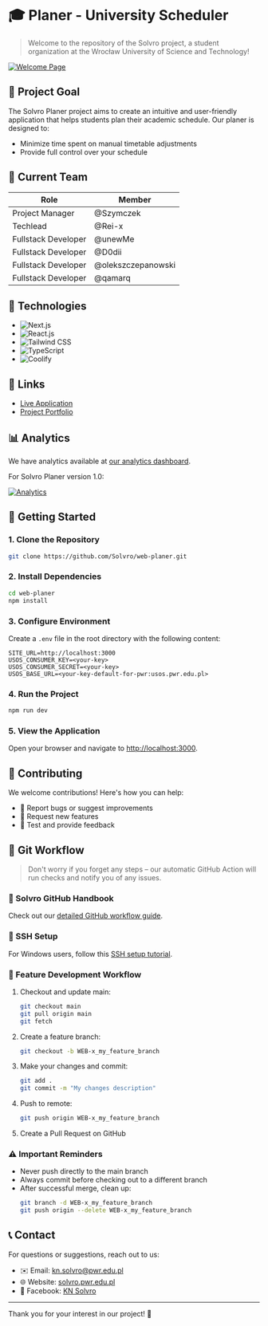 # 🎓 Planer - University Scheduler

> Welcome to the repository of the Solvro project, a student organization at the Wrocław University of Science and Technology!

[![Welcome Page](https://i.imgur.com/PSnVCNN.png)](https://i.imgur.com)

## 🎯 Project Goal

The Solvro Planer project aims to create an intuitive and user-friendly application that helps students plan their academic schedule. Our planer is designed to:

- Minimize time spent on manual timetable adjustments
- Provide full control over your schedule

## 👥 Current Team

| Role                | Member             |
| ------------------- | ------------------ |
| Project Manager     | @Szymczek          |
| Techlead            | @Rei-x             |
| Fullstack Developer | @unewMe            |
| Fullstack Developer | @D0dii             |
| Fullstack Developer | @olekszczepanowski |
| Fullstack Developer | @qamarq            |

## 🚀 Technologies

- ![Next.js](https://img.shields.io/badge/Next.js-000000?style=for-the-badge&logo=nextdotjs&logoColor=white)
- ![React.js](https://img.shields.io/badge/React-20232A?style=for-the-badge&logo=react&logoColor=61DAFB)
- ![Tailwind CSS](https://img.shields.io/badge/Tailwind_CSS-38B2AC?style=for-the-badge&logo=tailwind-css&logoColor=white)
- ![TypeScript](https://img.shields.io/badge/TypeScript-007ACC?style=for-the-badge&logo=typescript&logoColor=white)
- ![Coolify](https://img.shields.io/badge/Coolify-FF0000?style=for-the-badge&logo=coolify&logoColor=white)

## 🔗 Links

- [Live Application](https://planer.solvro.pl)
- [Project Portfolio](https://solvro.pwr.edu.pl/portfolio/planer/)

## 📊 Analytics

We have analytics available at [our analytics dashboard](https://analytics.solvro.pl/share/FlXFbZth4tByVpog/planer.solvro.pl).

For Solvro Planer version 1.0:

[![Analytics](https://i.imgur.com/My4U8lY.png)](https://i.imgur.com)

## 🚀 Getting Started

### 1. Clone the Repository

```bash
git clone https://github.com/Solvro/web-planer.git
```

### 2. Install Dependencies

```bash
cd web-planer
npm install
```

### 3. Configure Environment

Create a `.env` file in the root directory with the following content:

```env
SITE_URL=http://localhost:3000
USOS_CONSUMER_KEY=<your-key>
USOS_CONSUMER_SECRET=<your-key>
USOS_BASE_URL=<your-key-default-for-pwr:usos.pwr.edu.pl>
```

### 4. Run the Project

```bash
npm run dev
```

### 5. View the Application

Open your browser and navigate to [http://localhost:3000](http://localhost:3000).

## 🤝 Contributing

We welcome contributions! Here's how you can help:

- 🐛 Report bugs or suggest improvements
- 🌟 Request new features
- 🧪 Test and provide feedback

## 🔄 Git Workflow

> Don't worry if you forget any steps – our automatic GitHub Action will run checks and notify you of any issues.

### 📘 Solvro GitHub Handbook

Check out our [detailed GitHub workflow guide](https://docs.google.com/document/d/1Sb5lYqYLnYuecS1Essn3YwietsbuLPCTsTuW0EMpG5o/edit?usp=sharing).

### 🔐 SSH Setup

For Windows users, follow this [SSH setup tutorial](https://www.youtube.com/watch?v=vExsOTgIOGw).

### 🌿 Feature Development Workflow

1. Checkout and update main:

   ```bash
   git checkout main
   git pull origin main
   git fetch
   ```

2. Create a feature branch:

   ```bash
   git checkout -b WEB-x_my_feature_branch
   ```

3. Make your changes and commit:

   ```bash
   git add .
   git commit -m "My changes description"
   ```

4. Push to remote:

   ```bash
   git push origin WEB-x_my_feature_branch
   ```

5. Create a Pull Request on GitHub

### ⚠️ Important Reminders

- Never push directly to the main branch
- Always commit before checking out to a different branch
- After successful merge, clean up:
  ```bash
  git branch -d WEB-x_my_feature_branch
  git push origin --delete WEB-x_my_feature_branch
  ```

## 📞 Contact

For questions or suggestions, reach out to us:

- ✉️ Email: kn.solvro@pwr.edu.pl
- 🌐 Website: [solvro.pwr.edu.pl](https://solvro.pwr.edu.pl/)
- 📘 Facebook: [KN Solvro](https://www.facebook.com/knsolvro)

---

Thank you for your interest in our project! 🙌
